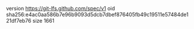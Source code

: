 version https://git-lfs.github.com/spec/v1
oid sha256:e4ac0aa586b7e96b9093d5dcb7dbef876405fb49c19511e57484de121df7eb76
size 1661
